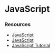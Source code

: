 # JavaScript

### Resources

* [JavaScript](https://www.youtube.com/watch?v=Bv_5Zv5c-Ts)
* [JavaScript](https://www.youtube.com/watch?v=TlB_eWDSMt4)
* [JavaScript Tutorial](https://github.com/javascript-tutorial/en.javascript.info)
